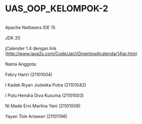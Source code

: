 # UAS_OOP_KELOMPOK-2
<br>Apache Netbeans IDE 15<br>
<br>JDK 20<br>
<br>jCalender 1.4 dengan link (http://www.java2s.com/Code/Jar/j/Downloadjcalendar14jar.htm)<br>
<br>Nama Anggota:<br>
  <br>Febry Hariri                (21101004)<br>
  <br>I Kadek Riyan Judwika Putra (21101042)<br>
  <br>I Putu Hendra Diva Kusuma   (21101003)<br>
  <br>Ni Made Erni Marlina Yani   (21101008)<br>
  <br>Yayan Tole Ariawan          (21101196)<br>
